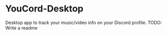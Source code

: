 # YouCord-Desktop
Desktop app to track your music/video info on your Discord profile. TODO: Write a readme

